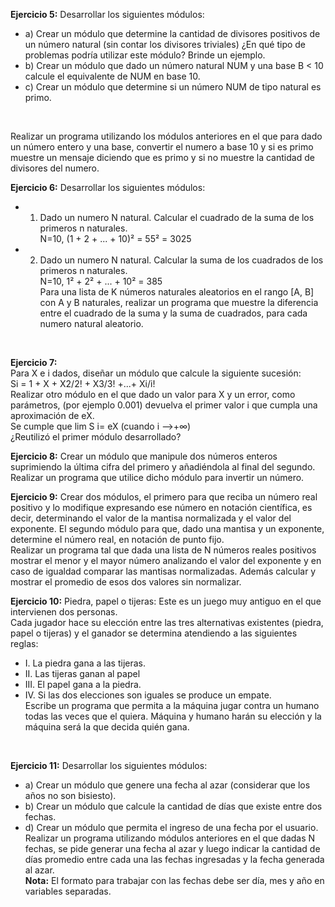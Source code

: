 <b>Ejercicio 5:</b> Desarrollar los siguientes módulos:<br>
* a) Crear un módulo que determine la cantidad de divisores positivos de un número natural (sin contar los divisores triviales) ¿En qué tipo de problemas podría utilizar este módulo? Brinde un ejemplo.<br>
* b) Crear un módulo que dado un número natural NUM y una base B < 10 calcule el equivalente de NUM en base 10.<br>
* c) Crear un módulo que determine si un número NUM de tipo natural es primo.
<br>

Realizar un programa utilizando los módulos anteriores en el que para dado un número entero y una base, convertir el numero a base 10 y si es primo muestre un mensaje diciendo que es primo y si no muestre la cantidad de divisores del numero.<br>

<b>Ejercicio 6:</b> Desarrollar los siguientes módulos:
* 1.  Dado un numero N natural. Calcular el cuadrado de la suma de los primeros n naturales.<br>
 N=10, (1 + 2 + ... + 10)² = 55² = 3025<br>
* 2. Dado un numero N natural. Calcular la suma de los cuadrados de los primeros n naturales.<br>
 N=10, 1² + 2² + ... + 10² = 385<br>
Para una lista de K números naturales aleatorios en el rango [A, B] con A y B naturales, realizar un programa que muestre la diferencia entre el cuadrado de la suma y la suma de cuadrados, para cada numero natural aleatorio.
<br>

<b>Ejercicio 7:</b><br>
Para X e i dados, diseñar un módulo que calcule la siguiente sucesión:<br>
Si = 1 + X + X2/2! + X3/3! +...+ Xi/i!<br>
Realizar otro módulo en el que dado un valor para X y un error, como parámetros, (por ejemplo 0.001) devuelva el primer valor i que cumpla una aproximación de eX.<br>
Se cumple que lim S i= eX
(cuando i -->+∞)<br>
¿Reutilizó el primer módulo desarrollado?
<br>

<b>Ejercicio 8:</b> Crear un módulo que manipule dos números enteros suprimiendo la última cifra del primero y añadiéndola al final del segundo. Realizar un programa que utilice dicho módulo para invertir un número.<br>

<b>Ejercicio 9:</b> Crear dos módulos, el primero para que reciba un número real positivo y lo modifique expresando ese número en notación científica, es decir, determinando el valor de la mantisa normalizada y el valor del exponente. El segundo módulo para que, dado una mantisa y un exponente, determine el número real, en notación de punto fijo.<br>
Realizar un programa tal que dada una lista de N números reales positivos mostrar el menor y el mayor número analizando el valor del exponente y en caso de igualdad comparar las mantisas normalizadas. Además calcular y mostrar el promedio de esos dos valores sin normalizar.
<br>

<b>Ejercicio 10:</b> Piedra, papel o tijeras: Este es un juego muy antiguo en el que intervienen dos personas.<br>
Cada jugador hace su elección entre las tres alternativas existentes (piedra, papel o tijeras) y el ganador se determina atendiendo a las siguientes reglas:<br>
* I. La piedra gana a las tijeras.
* II. Las tijeras ganan al papel
* III. El papel gana a la piedra.
* IV. Si las dos elecciones son iguales se produce un empate.<br>
Escribe un programa que permita a la máquina jugar contra un humano todas las veces que el quiera. Máquina y humano harán su elección y la máquina será la que decida quién gana.
<br>

<b>Ejercicio 11:</b> Desarrollar los siguientes módulos:<br>
* a) Crear un módulo que genere una fecha al azar (considerar que los años no son bisiesto).
* b) Crear un módulo que calcule la cantidad de días que existe entre dos fechas.
* d) Crear un módulo que permita el ingreso de una fecha por el usuario.<br>
Realizar un programa utilizando módulos anteriores en el que dadas N fechas, se pide generar una fecha al azar y luego indicar la cantidad de días promedio entre cada una las fechas ingresadas y la fecha generada al azar.<br>
<b>Nota:</b> El formato para trabajar con las fechas debe ser día, mes y año en variables separadas.
